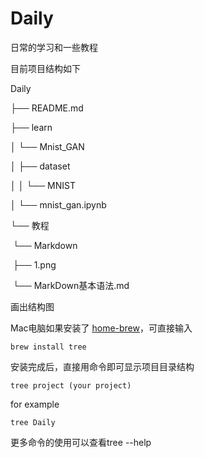 # Daily

 日常的学习和一些教程  

目前项目结构如下  

Daily  

├── README.md  

├── learn  

│   └── Mnist_GAN  

│       ├── dataset  

│       │   └── MNIST  

│       └── mnist_gan.ipynb  

└── 教程  

​    └── Markdown  

​        ├── 1.png  

​        └── MarkDown基本语法.md     



画出结构图

Mac电脑如果安装了 [home-brew](https://brew.sh/)，可直接输入

```
brew install tree
```

安装完成后，直接用命令即可显示项目目录结构

```
tree project (your project)
```

for example 

```
tree Daily
```



更多命令的使用可以查看tree --help

